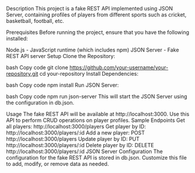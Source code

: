 Description
This project is a fake REST API implemented using JSON Server, containing profiles of players from different sports such as cricket, basketball, football, etc.

Prerequisites
Before running the project, ensure that you have the following installed:

Node.js - JavaScript runtime (which includes npm)
JSON Server - Fake REST API server
Setup
Clone the Repository:

bash
Copy code
git clone https://github.com/your-username/your-repository.git
cd your-repository
Install Dependencies:

bash
Copy code
npm install
Run JSON Server:

bash
Copy code
npm run json-server
This will start the JSON Server using the configuration in db.json.

Usage
The fake REST API will be available at http://localhost:3000.
Use this API to perform CRUD operations on player profiles.
Sample Endpoints
Get all players: http://localhost:3000/players
Get player by ID: http://localhost:3000/players/:id
Add a new player: POST http://localhost:3000/players
Update player by ID: PUT http://localhost:3000/players/:id
Delete player by ID: DELETE http://localhost:3000/players/:id
JSON Server Configuration
The configuration for the fake REST API is stored in db.json.
Customize this file to add, modify, or remove data as needed.
